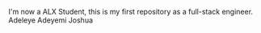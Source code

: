 I'm now a ALX Student, this is my first repository as a full-stack engineer. Adeleye Adeyemi Joshua
